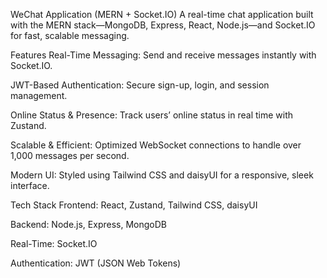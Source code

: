 WeChat Application (MERN + Socket.IO)
A real-time chat application built with the MERN stack—MongoDB, Express, React, Node.js—and Socket.IO for fast, scalable messaging.

Features
Real-Time Messaging: Send and receive messages instantly with Socket.IO.

JWT-Based Authentication: Secure sign-up, login, and session management.

Online Status & Presence: Track users’ online status in real time with Zustand.

Scalable & Efficient: Optimized WebSocket connections to handle over 1,000 messages per second.

Modern UI: Styled using Tailwind CSS and daisyUI for a responsive, sleek interface.

Tech Stack
Frontend: React, Zustand, Tailwind CSS, daisyUI

Backend: Node.js, Express, MongoDB

Real-Time: Socket.IO

Authentication: JWT (JSON Web Tokens)
